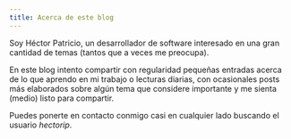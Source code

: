 ```yaml
---
title: Acerca de este blog
---
```


Soy Héctor Patricio, un desarrollador de software interesado en una gran cantidad de temas
(tantos que a veces me preocupa).

En este blog intento compartir con regularidad pequeñas entradas acerca de lo que aprendo
en mi trabajo o lecturas diarias, con ocasionales posts más elaborados sobre algún tema que
considere importante y me sienta (medio) listo para compartir.

Puedes ponerte en contacto conmigo casi en cualquier lado buscando el usuario *hectorip*.
